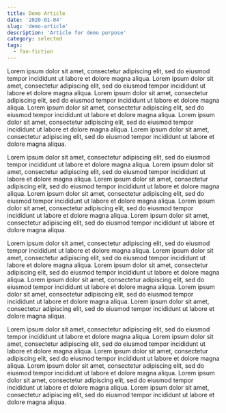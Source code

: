 ```yaml
---
title: Demo Article
date: '2020-01-04'
slug: 'demo-article'
description: 'Article for demo purpose'
category: selected
tags:
  - fan-fiction
---
```


Lorem ipsum dolor sit amet, consectetur adipiscing elit, sed do eiusmod tempor incididunt ut labore et dolore magna aliqua. Lorem ipsum dolor sit amet, consectetur adipiscing elit, sed do eiusmod tempor incididunt ut labore et dolore magna aliqua. Lorem ipsum dolor sit amet, consectetur adipiscing elit, sed do eiusmod tempor incididunt ut labore et dolore magna aliqua. Lorem ipsum dolor sit amet, consectetur adipiscing elit, sed do eiusmod tempor incididunt ut labore et dolore magna aliqua. Lorem ipsum dolor sit amet, consectetur adipiscing elit, sed do eiusmod tempor incididunt ut labore et dolore magna aliqua. Lorem ipsum dolor sit amet, consectetur adipiscing elit, sed do eiusmod tempor incididunt ut labore et dolore magna aliqua.

Lorem ipsum dolor sit amet, consectetur adipiscing elit, sed do eiusmod tempor incididunt ut labore et dolore magna aliqua. Lorem ipsum dolor sit amet, consectetur adipiscing elit, sed do eiusmod tempor incididunt ut labore et dolore magna aliqua. Lorem ipsum dolor sit amet, consectetur adipiscing elit, sed do eiusmod tempor incididunt ut labore et dolore magna aliqua. Lorem ipsum dolor sit amet, consectetur adipiscing elit, sed do eiusmod tempor incididunt ut labore et dolore magna aliqua. Lorem ipsum dolor sit amet, consectetur adipiscing elit, sed do eiusmod tempor incididunt ut labore et dolore magna aliqua. Lorem ipsum dolor sit amet, consectetur adipiscing elit, sed do eiusmod tempor incididunt ut labore et dolore magna aliqua.

Lorem ipsum dolor sit amet, consectetur adipiscing elit, sed do eiusmod tempor incididunt ut labore et dolore magna aliqua. Lorem ipsum dolor sit amet, consectetur adipiscing elit, sed do eiusmod tempor incididunt ut labore et dolore magna aliqua. Lorem ipsum dolor sit amet, consectetur adipiscing elit, sed do eiusmod tempor incididunt ut labore et dolore magna aliqua. Lorem ipsum dolor sit amet, consectetur adipiscing elit, sed do eiusmod tempor incididunt ut labore et dolore magna aliqua. Lorem ipsum dolor sit amet, consectetur adipiscing elit, sed do eiusmod tempor incididunt ut labore et dolore magna aliqua. Lorem ipsum dolor sit amet, consectetur adipiscing elit, sed do eiusmod tempor incididunt ut labore et dolore magna aliqua.

Lorem ipsum dolor sit amet, consectetur adipiscing elit, sed do eiusmod tempor incididunt ut labore et dolore magna aliqua. Lorem ipsum dolor sit amet, consectetur adipiscing elit, sed do eiusmod tempor incididunt ut labore et dolore magna aliqua. Lorem ipsum dolor sit amet, consectetur adipiscing elit, sed do eiusmod tempor incididunt ut labore et dolore magna aliqua. Lorem ipsum dolor sit amet, consectetur adipiscing elit, sed do eiusmod tempor incididunt ut labore et dolore magna aliqua. Lorem ipsum dolor sit amet, consectetur adipiscing elit, sed do eiusmod tempor incididunt ut labore et dolore magna aliqua. Lorem ipsum dolor sit amet, consectetur adipiscing elit, sed do eiusmod tempor incididunt ut labore et dolore magna aliqua.
